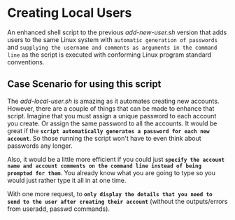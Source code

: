 # Creating Local Users
An enhanced shell script to the previous *add-new-user.sh* version that adds users to the same Linux system with `automatic generation of passwords` and `supplying the username and comments as arguments in the command line` as the script is executed with conforming Linux program standard conventions.

## Case Scenario for using this script
The *add-local-user.sh* is amazing as it automates creating new accounts. However, there are a couple of things that can be made to enhance that script.
Imagine that you must assign a unique password to each account you create. Or assign the same password to all the accounts. It would be great if the **`script automatically generates a password for each new account`**. So those running the script won't have to even think about passwords any longer.

Also, it would be a little more efficient if you could just **`specify the account name and account comments on the command line instead of being prompted for them`**. You already know what you are going to type so you would just rather type it all in at one time.

With one more request, to **`only display the details that you need to send to the user after creating their account`** (without the outputs/errors from useradd, passwd commands).
